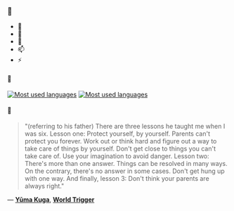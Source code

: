 ### 👋

- 🔭
- 🌱
- 💬
- 📫
- ⚡

#### 🧏

[![Most used languages](https://github-readme-stats-aynah.vercel.app/api/top-langs/?username=aynh&theme=solarized-dark&langs_count=6&layout=compact&hide_title=true)](https://github.com/anuraghazra/github-readme-stats#gh-dark-mode-only)
[![Most used languages](https://github-readme-stats-aynah.vercel.app/api/top-langs/?username=aynh&theme=solarized-light&langs_count=6&layout=compact&hide_title=true)](https://github.com/anuraghazra/github-readme-stats#gh-light-mode-only)

#### 💬

> "(referring to his father) There are three lessons he taught me when I was six. Lesson one: Protect yourself, by yourself. Parents can't protect you forever. Work out or think hard and figure out a way to take care of things by yourself. Don't get close to things you can't take care of. Use your imagination to avoid danger. Lesson two: There's more than one answer. Things can be resolved in many ways. On the contrary, there's no answer in some cases. Don't get hung up with one way. And finally, lesson 3: Don't think your parents are always right."

&mdash; [**Yūma Kuga**](https://myanimelist.net/character.php?q=Y%C5%ABma%20Kuga&cat=character), [**World Trigger**](https://myanimelist.net/search/all?q=World%20Trigger&cat=all)
